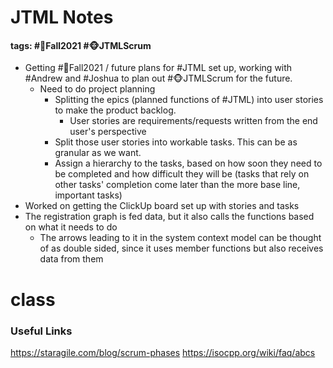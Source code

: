 # JTML Notes
#### tags: #🍂Fall2021 #🐵JTMLScrum 
- Getting #🍂Fall2021  / future plans for #JTML set up, working with #Andrew and #Joshua to plan out #🐵JTMLScrum for the future.
	- Need to do project planning
		- Splitting the epics (planned functions of #JTML) into user stories to make the product backlog.
			- User stories are requirements/requests written from the end user's perspective
		- Split those user stories into workable tasks. This can be as granular as we want.
		- Assign a hierarchy to the tasks, based on how soon they need to be completed and how difficult they will be (tasks that rely on other tasks' completion come later than the more base line, important tasks)
- Worked on getting the ClickUp board set up with stories and tasks
- The registration graph is fed data, but it also calls the functions based on what it needs to do
	- The arrows leading to it in the system context model can be thought of as double sided, since it uses member functions but also receives data from them
# class


### Useful Links
https://staragile.com/blog/scrum-phases
https://isocpp.org/wiki/faq/abcs